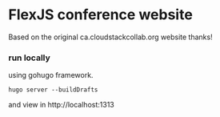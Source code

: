 # FlexJS conference website

Based on the original ca.cloudstackcollab.org website thanks!

### run locally

using gohugo framework.

```
hugo server --buildDrafts
```

and view in http://localhost:1313
